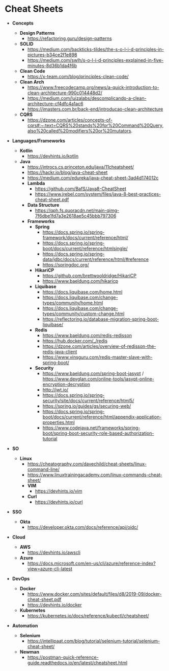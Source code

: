 # Cheat Sheets

- **Concepts**
  - **Design Patterns**
    - https://refactoring.guru/design-patterns
  - **SOLID**
    - https://medium.com/backticks-tildes/the-s-o-l-i-d-principles-in-pictures-b34ce2f1e898
    - https://medium.com/swlh/s-o-l-i-d-principles-explained-in-five-minutes-8d36b1da4f6b
  - **Clean Code**
    - https://x-team.com/blog/principles-clean-code/
  - **Clean Arch**
    - https://www.freecodecamp.org/news/a-quick-introduction-to-clean-architecture-990c014448d2/
    - https://medium.com/luizalabs/descomplicando-a-clean-architecture-cf4dfc4a1ac6
    - https://imasters.com.br/back-end/introducao-clean-architecture
  - **CQRS**
    - https://dzone.com/articles/concepts-of-cqrs#:~:text=CQRS%20stands%20for%20Command%20Query,also%20called%20modifiers%20or%20mutators.
    
- **Languages/Frameworks**
  - **Kotlin**
    - https://devhints.io/kotlin
  - **Java**
    - https://introcs.cs.princeton.edu/java/11cheatsheet/
    - https://hackr.io/blog/java-cheat-sheet
    - https://medium.com/edureka/java-cheat-sheet-3ad4d174012c
    - **Lambda**
      - https://github.com/BafS/Java8-CheatSheet
      - https://www.jrebel.com/system/files/java-8-best-practices-cheat-sheet.pdf
    - **Data Structure**
      - https://qph.fs.quoracdn.net/main-qimg-7f6dbe1fd7a3e2618ae5c45bbb797306
    - **Frameworks**
      - **Spring**
        - https://docs.spring.io/spring-framework/docs/current/reference/html/
        - https://docs.spring.io/spring-boot/docs/current/reference/htmlsingle/
        - https://docs.spring.io/spring-data/jdbc/docs/current/reference/html/#reference
        - https://springdoc.org/
      - **HikariCP**
        - https://github.com/brettwooldridge/HikariCP
        - https://www.baeldung.com/hikaricp
      - **Liquibase**
        - https://docs.liquibase.com/home.html
        - https://docs.liquibase.com/change-types/community/home.html
        - https://docs.liquibase.com/change-types/community/custom-change.html
        - https://reflectoring.io/database-migration-spring-boot-liquibase/
      - **Redis**
        - https://www.baeldung.com/redis-redisson
        - https://hub.docker.com/_/redis
        - https://dzone.com/articles/overview-of-redisson-the-redis-java-client
        - https://www.vinsguru.com/redis-master-slave-with-spring-boot/
      - **Security**
        - https://www.baeldung.com/spring-boot-jasypt / https://www.devglan.com/online-tools/jasypt-online-encryption-decryption
        - http://jwt.io/
        - https://docs.spring.io/spring-security/site/docs/current/reference/html5/
        - https://spring.io/guides/gs/securing-web/
        - https://docs.spring.io/spring-boot/docs/current/reference/html/appendix-application-properties.html
        - https://www.codejava.net/frameworks/spring-boot/spring-boot-security-role-based-authorization-tutorial

- **SO**
  - **Linux**
    - https://cheatography.com/davechild/cheat-sheets/linux-command-line/
    - https://www.linuxtrainingacademy.com/linux-commands-cheat-sheet/
    - **VIM**
      - https://devhints.io/vim
    - **Curl**
      - https://devhints.io/curl
    
- **SSO**
  - **Okta**
    - https://developer.okta.com/docs/reference/api/oidc/

- **Cloud**
  - **AWS**
    - https://devhints.io/awscli
  - **Azure**
    - https://docs.microsoft.com/en-us/cli/azure/reference-index?view=azure-cli-latest
    
- **DevOps**
  - **Docker**
    - https://www.docker.com/sites/default/files/d8/2019-09/docker-cheat-sheet.pdf
    - https://devhints.io/docker
  - **Kubernetes**
    - https://kubernetes.io/docs/reference/kubectl/cheatsheet/
    
- **Automation**
  - **Selenium**
    - https://intellipaat.com/blog/tutorial/selenium-tutorial/selenium-cheat-sheet/
  - **Newman**
    - https://postman-quick-reference-guide.readthedocs.io/en/latest/cheatsheet.html
